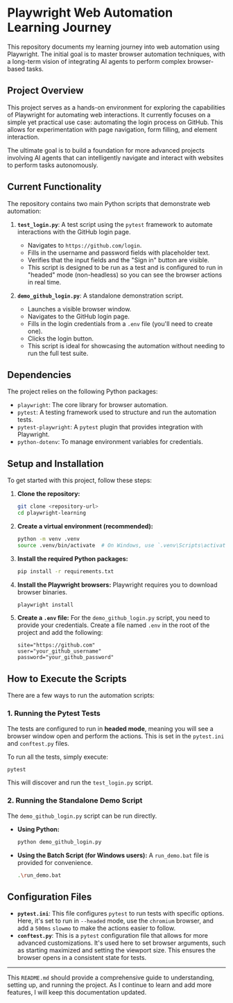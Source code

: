 # Playwright Web Automation Learning Journey

This repository documents my learning journey into web automation using Playwright. The initial goal is to master browser automation techniques, with a long-term vision of integrating AI agents to perform complex browser-based tasks.

## Project Overview

This project serves as a hands-on environment for exploring the capabilities of Playwright for automating web interactions. It currently focuses on a simple yet practical use case: automating the login process on GitHub. This allows for experimentation with page navigation, form filling, and element interaction.

The ultimate goal is to build a foundation for more advanced projects involving AI agents that can intelligently navigate and interact with websites to perform tasks autonomously.

## Current Functionality

The repository contains two main Python scripts that demonstrate web automation:

1.  **`test_login.py`**: A test script using the `pytest` framework to automate interactions with the GitHub login page.
    - Navigates to `https://github.com/login`.
    - Fills in the username and password fields with placeholder text.
    - Verifies that the input fields and the "Sign in" button are visible.
    - This script is designed to be run as a test and is configured to run in "headed" mode (non-headless) so you can see the browser actions in real time.

2.  **`demo_github_login.py`**: A standalone demonstration script.
    - Launches a visible browser window.
    - Navigates to the GitHub login page.
    - Fills in the login credentials from a `.env` file (you'll need to create one).
    - Clicks the login button.
    - This script is ideal for showcasing the automation without needing to run the full test suite.

## Dependencies

The project relies on the following Python packages:

-   `playwright`: The core library for browser automation.
-   `pytest`: A testing framework used to structure and run the automation tests.
-   `pytest-playwright`: A `pytest` plugin that provides integration with Playwright.
-   `python-dotenv`: To manage environment variables for credentials.

## Setup and Installation

To get started with this project, follow these steps:

1.  **Clone the repository:**
    ```bash
    git clone <repository-url>
    cd playwright-learning
    ```

2.  **Create a virtual environment (recommended):**
    ```bash
    python -m venv .venv
    source .venv/bin/activate  # On Windows, use `.venv\Scripts\activate`
    ```

3.  **Install the required Python packages:**
    ```bash
    pip install -r requirements.txt
    ```

4.  **Install the Playwright browsers:**
    Playwright requires you to download browser binaries.
    ```bash
    playwright install
    ```

5.  **Create a `.env` file:**
    For the `demo_github_login.py` script, you need to provide your credentials. Create a file named `.env` in the root of the project and add the following:
    ```
    site="https://github.com"
    user="your_github_username"
    password="your_github_password"
    ```

## How to Execute the Scripts

There are a few ways to run the automation scripts:

### 1. Running the Pytest Tests

The tests are configured to run in **headed mode**, meaning you will see a browser window open and perform the actions. This is set in the `pytest.ini` and `conftest.py` files.

To run all the tests, simply execute:
```bash
pytest
```
This will discover and run the `test_login.py` script.

### 2. Running the Standalone Demo Script

The `demo_github_login.py` script can be run directly.

-   **Using Python:**
    ```bash
    python demo_github_login.py
    ```

-   **Using the Batch Script (for Windows users):**
    A `run_demo.bat` file is provided for convenience.
    ```bash
    .\run_demo.bat
    ```

## Configuration Files

-   **`pytest.ini`**: This file configures `pytest` to run tests with specific options. Here, it's set to run in `--headed` mode, use the `chromium` browser, and add a `500ms` `slowmo` to make the actions easier to follow.
-   **`conftest.py`**: This is a `pytest` configuration file that allows for more advanced customizations. It's used here to set browser arguments, such as starting maximized and setting the viewport size. This ensures the browser opens in a consistent state for tests.

---

This `README.md` should provide a comprehensive guide to understanding, setting up, and running the project. As I continue to learn and add more features, I will keep this documentation updated.
